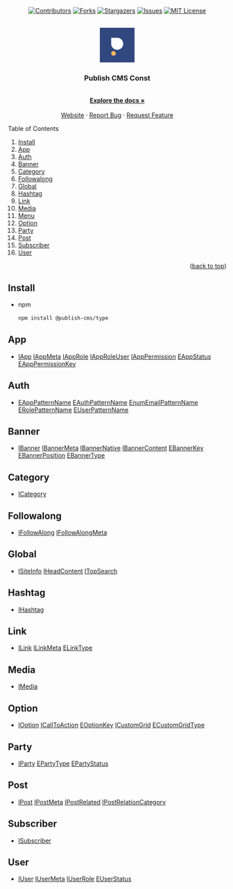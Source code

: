 <div id="top"></div>

<!-- PROJECT SHIELDS -->
<div align="center">

[![Contributors][contributors-shield]][contributors-url]
[![Forks][forks-shield]][forks-url]
[![Stargazers][stars-shield]][stars-url]
[![Issues][issues-shield]][issues-url]
[![MIT License][license-shield]][license-url]

</div>
<!-- PROJECT LOGO -->
<br />
<div align="center">
  <a href="https://publish.vn">
    <img src="logo.png" alt="Logo" width="80" height="80">
  </a>
  <h3 align="center">Publish CMS Const</h3>
  <p align="center">
    <br />
    <a href="#"><strong>Explore the docs »</strong></a>
    <br />
    <br />
    <a href="https://publish.vn">Website</a>
    ·
    <a href="https://github.com/publish-cms/type/issues">Report Bug</a>
    ·
    <a href="https://github.com/publish-cms/type/issues">Request Feature</a>
  </p>
</div>

<!-- TABLE OF CONTENTS -->
<summary>Table of Contents</summary>
<ol>
  <li><a href="#install">Install</a></li>
  <li><a href="#app">App</a></li>
  <li><a href="#auth">Auth</a></li>
  <li><a href="#banner">Banner</a></li>
  <li><a href="#category">Category</a></li>
  <li><a href="#followalong">Followalong</a></li>
  <li><a href="#global">Global</a></li>
  <li><a href="#hashtag">Hashtag</a></li>
  <li><a href="#link">Link</a></li>
  <li><a href="#media">Media</a></li>
  <li><a href="#menu">Menu</a></li>
  <li><a href="#option">Option</a></li>
  <li><a href="#party">Party</a></li>
  <li><a href="#post">Post</a></li>
  <li><a href="#subscriber">Subscriber</a></li>
  <li><a href="#user">User</a></li>
</ol>
<p align="right">(<a href="#top">back to top</a>)</p>

<!-- GETTING STARTED -->

## Install

- npm
  ```sh
  npm install @publish-cms/type
  ```

## App

  <ul>
    <li>
      <a href="/src/app/index.ts#L3">IApp</a>
      <a href="/src/app/index.ts#L20">IAppMeta</a>
      <a href="/src/app/index.ts#L28">IAppRole</a>
      <a href="/src/app/index.ts#L42">IAppRoleUser</a>
      <a href="/src/app/index.ts#L50">IAppPermission</a>
      <a href="/src/app/index.ts#L59">EAppStatus</a>
      <a href="/src/app/index.ts#L64">EAppPermissionKey</a>
    </li>
  </ul>

## Auth

  <ul>
    <li>
      <a href="/src/auth/index.ts#L1">EAppPatternName</a>
      <a href="/src/auth/index.ts#L12">EAuthPatternName</a>
      <a href="/src/auth/index.ts#L27">EnumEmailPatternName</a>
      <a href="/src/auth/index.ts#L36">ERolePatternName</a>
      <a href="/src/auth/index.ts#L46">EUserPatternName</a>
    </li>
  </ul>

## Banner

  <ul>
    <li>
      <a href="/src/banner/index.ts#L3">IBanner</a>
      <a href="/src/banner/index.ts#L15">IBannerMeta</a>
      <a href="/src/banner/index.ts#L24">IBannerNative</a>
      <a href="/src/banner/index.ts#L31">IBannerContent</a>
      <a href="/src/banner/index.ts#L37">EBannerKey</a>
      <a href="/src/banner/index.ts#L43">EBannerPosition</a>
      <a href="/src/banner/index.ts#L49">EBannerType</a>
    </li>
  </ul>

## Category

  <ul>
    <li>
      <a href="/src/category/index.ts#L5">ICategory</a>
    </li>
  </ul>

## Followalong

  <ul>
    <li>
      <a href="/src/followalong/index.ts#L6">IFollowAlong</a>
      <a href="/src/followalong/index.ts#L25">IFollowAlongMeta</a>
    </li>
  </ul>

## Global

  <ul>
    <li>
      <a href="/src/global/index.ts">ISiteInfo</a>
      <a href="/src/global/index.ts">IHeadContent</a>
      <a href="/src/global/index.ts">ITopSearch</a>
    </li>
  </ul>

## Hashtag

  <ul>
    <li>
      <a href="/src/hashtag/index.ts">IHashtag</a>
    </li>
  </ul>

## Link

  <ul>
    <li>
      <a href="/src/link/index.ts">ILink</a>
      <a href="/src/link/index.ts">ILinkMeta</a>
      <a href="/src/link/index.ts">ELinkType</a>
    </li>
  </ul>

## Media

  <ul>
    <li>
      <a href="/src/media/index.ts">IMedia</a>
    </li>
  </ul>

## Option

  <ul>
    <li>
      <a href="/src/option/index.ts">IOption</a>
      <a href="/src/option/index.ts">ICallToAction</a>
      <a href="/src/option/index.ts">EOptionKey</a>
      <a href="/src/option/index.ts">ICustomGrid</a>
      <a href="/src/option/index.ts">ECustomGridType</a>
    </li>
  </ul>

## Party

  <ul>
    <li>
      <a href="/src/party/index.ts">IParty</a>
      <a href="/src/party/index.ts">EPartyType</a>
      <a href="/src/party/index.ts">EPartyStatus</a>
    </li>
  </ul>

## Post

  <ul>
    <li>
      <a href="/src/post/index.ts">IPost</a>
      <a href="/src/post/index.ts">IPostMeta</a>
      <a href="/src/post/index.ts">IPostRelated</a>
      <a href="/src/post/index.ts">IPostRelationCategory</a>
    </li>
  </ul>

## Subscriber

  <ul>
    <li>
      <a href="/src/subscriber/index.ts">ISubscriber</a>
    </li>
  </ul>

## User

  <ul>
    <li>
      <a href="/src/user/index.ts">IUser</a>
      <a href="/src/user/index.ts">IUserMeta</a>
      <a href="/src/user/index.ts">IUserRole</a>
      <a href="/src/user/index.ts">EUserStatus</a>
    </li>
  </ul>

[contributors-shield]: https://img.shields.io/github/contributors/publish-cms/type.svg?style=for-the-badge
[contributors-url]: https://github.com/publish-cms/type/graphs/contributors
[forks-shield]: https://img.shields.io/github/forks/publish-cms/type.svg?style=for-the-badge
[forks-url]: https://github.com/publish-cms/type/network/members
[stars-shield]: https://img.shields.io/github/stars/publish-cms/type.svg?style=for-the-badge
[stars-url]: https://github.com/publish-cms/type/stargazers
[issues-shield]: https://img.shields.io/github/issues/publish-cms/type.svg?style=for-the-badge
[issues-url]: https://github.com/publish-cms/type/issues
[license-shield]: https://img.shields.io/github/license/publish-cms/type.svg?style=for-the-badge
[license-url]: https://github.com/publish-cms/type/blob/master/LICENSE
